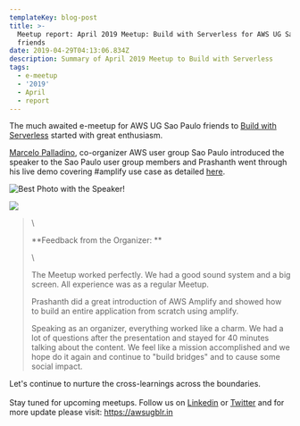 ```yaml
---
templateKey: blog-post
title: >-
  Meetup report: April 2019 Meetup: Build with Serverless for AWS UG Sao Paulo
  friends
date: 2019-04-29T04:13:06.834Z
description: Summary of April 2019 Meetup to Build with Serverless
tags:
  - e-meetup
  - '2019'
  - April
  - report
---
```

The much awaited e-meetup for AWS UG Sao Paulo friends to [Build with Serverless](https://www.awsugblr.in/blog/2019-03-24-april-2019-e-meetup-awsuglr-in-collaboration-with-aws-user-group-sao-paulo-to-help-build-with-serverless/) started with great enthusiasm. 

[Marcelo Palladino](https://www.linkedin.com/in/mfpalladino/), co-organizer AWS user group Sao Paulo introduced the speaker to the Sao Paulo user group members and Prashanth went through his live demo covering #amplify use case as detailed [here](https://www.awsugblr.in/blog/2019-02-27-meetup-report-february-2019-meetup-build-with-serverless/).



![Best Photo with the Speaker!](/img/img-20190428-wa0005.jpg)

![](/img/img_20190427_110848.jpg)

>
>
> \
>
>
> **Feedback from the Organizer: **
>
> \
>
>
> The Meetup worked perfectly. We had a good sound system and a big screen. All experience was as a regular Meetup.
>
> Prashanth did a great introduction of AWS Amplify and showed how to build an entire application from scratch using amplify.
>
> Speaking as an organizer, everything worked like a charm. We had a lot of questions after the presentation and stayed for 40 minutes talking about the content. We feel like a mission accomplished and we hope do it again and continue to "build bridges" and to cause some social impact.
>
>

Let's continue to nurture the cross-learnings across the boundaries.\
\
Stay tuned for upcoming meetups. Follow us on [Linkedin](https://www.linkedin.com/in/awsugblr/) or [Twitter](https://twitter.com/awsugblr) and for more update please visit: <https://awsugblr.in>
